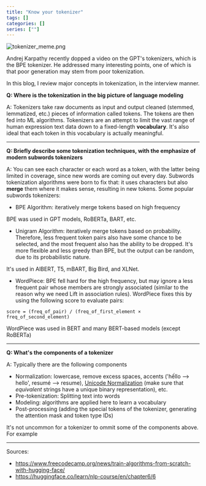 ```yaml
---
title: "Know your tokenizer"
tags: []
categories: []
series: [""]
---
```


![tokenizer_meme.png](attachments/tokenizer_meme.png)

Andrej Karpathy recently dopped a video on the GPT's tokenizers, which is the BPE tokenizer. He addressed many interesting points, one of which is that poor generation may stem from poor tokenization.

In this blog, I review major concepts in tokenization, in the interview manner.

**Q: Where is the tokenization in the big picture of language modeling**

A: Tokenizers take raw documents as input and output cleaned (stemmed, lemmatized, etc.) pieces of information called tokens. The tokens are then fed into ML algorithms. Tokenizers are an attempt to limit the vast range of human expression text data down to a fixed-length **vocabulary**. It's also ideal that each token in this vocabulary is actually meaningful.

---

**Q: Briefly describe some tokenization techniques, with the emphasize of modern subwords tokenizers**

A: You can see each character or each word as a token, with the latter being limited in coverage, since new words are coming out every day. Subwords tokenization algorithms were born to fix that: it uses characters but also **merge** them where it makes sense, resulting in new tokens. Some popular subwords tokenizers:

- BPE Algorithm: iteratively merge tokens based on high frequency

BPE was used in GPT models, RoBERTa, BART, etc.

- Unigram Algorithm: iteratively merge tokens based on probability. Therefore, less frequent token pairs also have some chance to be selected, and the most frequent also has the ability to be dropped. It's more flexible and less greedy than BPE, but the output can be random, due to its probabilistic nature.

It's used in AlBERT, T5, mBART, Big Bird, and XLNet.

- WordPiece: BPE fell hard for the high frequency, but may ignore a less frequent pair whose members are strongly associated (similar to the reason why we need Lift in association rules). WordPiece fixes this by using the following score to evaluate pairs:

```
score = (freq_of_pair) / (freq_of_first_element × freq_of_second_element)

```

WordPiece was used in BERT and many BERT-based models (except RoBERTa)

---
**Q: What's the components of a tokenizer**

A: Typically there are the following components

- Normalization: lowercase, remove excess spaces, accents ('hếllo --> hello', resumé --> resume), [Unicode Normalization](https://unicode.org/reports/tr15/) (make sure that *equivalent* strings have a unique binary representation), etc.
- Pre-tokenization: Splitting text into words
- Modeling: algorithms are applied here to learn a vocabulary
- Post-processing (adding the special tokens of the tokenizer, generating the attention mask and token type IDs)

It's not uncommon for a tokenizer to ommit some of the components above. For example

---
Sources:
- https://www.freecodecamp.org/news/train-algorithms-from-scratch-with-hugging-face/
- https://huggingface.co/learn/nlp-course/en/chapter6/6
